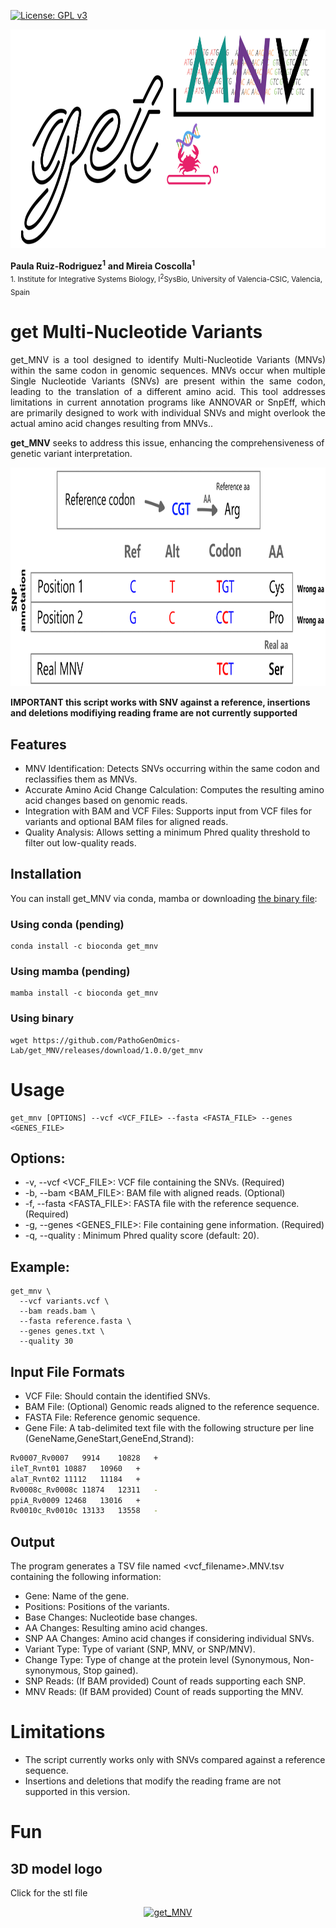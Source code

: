 [![License: GPL v3](https://img.shields.io/badge/License-GPL%20v3-brightgreen.svg)](https://github.com/PathoGenOmics-Lab/get_MNV/blob/main/LICENSE)
<p align="center">
  <a href="https://github.com/PathoGenOmics-Lab/get_MNV">
    <img src="https://github.com/Pathogenomics-Lab/get_MNV/blob/main/images/get_mnv.png" height="350" alt="get_MNV">
  </a>
</p>

__Paula Ruiz-Rodriguez<sup>1</sup>__ 
__and Mireia Coscolla<sup>1</sup>__
<br>
<sub> 1. Institute for Integrative Systems Biology, I<sup>2</sup>SysBio, University of Valencia-CSIC, Valencia, Spain </sub>  



# get Multi-Nucleotide Variants 
<p align="justify">get_MNV is a tool designed to identify Multi-Nucleotide Variants (MNVs) within the same codon in genomic sequences. MNVs occur when multiple Single Nucleotide Variants (SNVs) are present within the same codon, leading to the translation of a different amino acid. This tool addresses limitations in current annotation programs like ANNOVAR or SnpEff, which are primarily designed to work with individual SNVs and might overlook the actual amino acid changes resulting from MNVs.. 

**get_MNV** seeks to address this issue, enhancing the comprehensiveness of genetic variant interpretation.</p>

<p align="center"><img src="https://github.com/Pathogenomics-Lab/get_MNV/blob/main/images/get_mnv_aa.png" height="350" alt="get_MNV"></p>


**IMPORTANT this script works with SNV against a reference, insertions and deletions modifiying reading frame are not currently supported**

## Features
- MNV Identification: Detects SNVs occurring within the same codon and reclassifies them as MNVs.
- Accurate Amino Acid Change Calculation: Computes the resulting amino acid changes based on genomic reads.
- Integration with BAM and VCF Files: Supports input from VCF files for variants and optional BAM files for aligned reads.
- Quality Analysis: Allows setting a minimum Phred quality threshold to filter out low-quality reads.

## Installation
You can install get_MNV via conda, mamba or downloading [the binary file](https://github.com/PathoGenOmics-Lab/get_MNV/releases/download/1.0.0/get_mnv):
### Using conda (pending)
```
conda install -c bioconda get_mnv
```
### Using mamba (pending)
```
mamba install -c bioconda get_mnv
```
### Using binary
```
wget https://github.com/PathoGenOmics-Lab/get_MNV/releases/download/1.0.0/get_mnv
```
# Usage
```
get_mnv [OPTIONS] --vcf <VCF_FILE> --fasta <FASTA_FILE> --genes <GENES_FILE>
```
## Options:
- -v, --vcf <VCF_FILE>: VCF file containing the SNVs. (Required)
- -b, --bam <BAM_FILE>: BAM file with aligned reads. (Optional)
- -f, --fasta <FASTA_FILE>: FASTA file with the reference sequence. (Required)
- -g, --genes <GENES_FILE>: File containing gene information. (Required)
- -q, --quality <QUALITY>: Minimum Phred quality score (default: 20).
## Example:
```
get_mnv \
  --vcf variants.vcf \
  --bam reads.bam \
  --fasta reference.fasta \
  --genes genes.txt \
  --quality 30
```
## Input File Formats

- VCF File: Should contain the identified SNVs.
- BAM File: (Optional) Genomic reads aligned to the reference sequence.
- FASTA File: Reference genomic sequence.
- Gene File: A tab-delimited text file with the following structure per line (GeneName,GeneStart,GeneEnd,Strand):
```bash
Rv0007_Rv0007	9914	10828	+
ileT_Rvnt01	10887	10960	+
alaT_Rvnt02	11112	11184	+
Rv0008c_Rv0008c	11874	12311	-
ppiA_Rv0009	12468	13016	+
Rv0010c_Rv0010c	13133	13558	-
```
## Output
The program generates a TSV file named <vcf_filename>.MNV.tsv containing the following information:
- Gene: Name of the gene.
- Positions: Positions of the variants.
- Base Changes: Nucleotide base changes.
- AA Changes: Resulting amino acid changes.
- SNP AA Changes: Amino acid changes if considering individual SNVs.
- Variant Type: Type of variant (SNP, MNV, or SNP/MNV).
- Change Type: Type of change at the protein level (Synonymous, Non-synonymous, Stop gained).
- SNP Reads: (If BAM provided) Count of reads supporting each SNP.
- MNV Reads: (If BAM provided) Count of reads supporting the MNV.
    
# Limitations
- The script currently works only with SNVs compared against a reference sequence.
- Insertions and deletions that modify the reading frame are not supported in this version.

# Fun
## 3D model logo
Click for the stl file
<p align="center">
  <a href="https://www.printables.com/model/1030383-get_mnv-logo" target="_blank">
    <img src="https://media.printables.com/media/prints/1030383/images/7820375_62fee28c-1ef3-446a-9187-3a74e3912c09_7526c3fd-6f35-4ec1-ab2c-a8022ac592e9/thumbs/inside/1920x1440/jpg/img_3773.webp" height="350" alt="get_MNV">
  </a>
</p>

